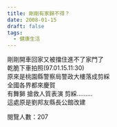 ```yaml
---
title: 剛剛有家歸不得？
date: 2008-01-15
draft: false
tags:
  - 健康生活
---
```

剛剛開車回家又被擋住進不了家門了  
乾脆下車拍照(97.01.15.11:30)  
原來是桃園縣警察局警政大樓落成剪綵  
全國各界都來慶賀  
有舞獅 搶救人質表演 剪綵………  
這處原是劉邦友縣長公館改建  

閱覽人數：207